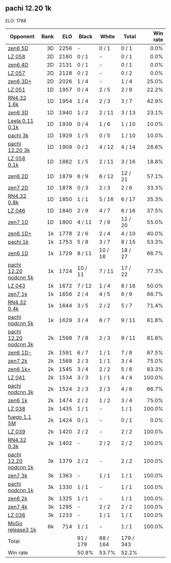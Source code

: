 ## pachi 12.20 1k ##

ELO: 1788

Opponent | Rank | ELO | Black | White | Total | Win rate
---------|-----:|----:|-------|-------|-------|-------:
[zen6 5D](zen6%205D.md) | 3D | 2256 | - | 0 / 1 | 0 / 1 | 0.0%
[LZ 058](LZ%20058.md) | 2D | 2180 | 0 / 1 | - | 0 / 1 | 0.0%
[zen6 4D](zen6%204D.md) | 2D | 2131 | 0 / 1 | - | 0 / 1 | 0.0%
[LZ 057](LZ%20057.md) | 2D | 2128 | 0 / 2 | - | 0 / 2 | 0.0%
[zen6 3D+](zen6%203D+.md) | 2D | 2026 | 1 / 4 | - | 1 / 4 | 25.0%
[LZ 051](LZ%20051.md) | 1D | 1957 | 0 / 4 | 2 / 5 | 2 / 9 | 22.2%
[RN4.32 1.6k](RN4.32%201.6k.md) | 1D | 1954 | 1 / 4 | 2 / 3 | 3 / 7 | 42.9%
[zen6 3D](zen6%203D.md) | 1D | 1940 | 1 / 2 | 2 / 11 | 3 / 13 | 23.1%
[Leela 0.11 0.1k](Leela%200.11%200.1k.md) | 1D | 1939 | 0 / 4 | 1 / 6 | 1 / 10 | 10.0%
[pachi 3k](pachi%203k.md) | 1D | 1929 | 1 / 5 | 0 / 5 | 1 / 10 | 10.0%
[pachi 12.20 3k](pachi%2012.20%203k.md) | 1D | 1909 | 0 / 2 | 4 / 12 | 4 / 14 | 28.6%
[LZ 058 0.1k](LZ%20058%200.1k.md) | 1D | 1882 | 1 / 5 | 2 / 11 | 3 / 16 | 18.8%
[zen6 2D](zen6%202D.md) | 1D | 1879 | 6 / 9 | 6 / 12 | 12 / 21 | 57.1%
[zen7 2D](zen7%202D.md) | 1D | 1878 | 0 / 3 | 2 / 3 | 2 / 6 | 33.3%
[RN4.32 0.8k](RN4.32%200.8k.md) | 1D | 1850 | 1 / 1 | 5 / 16 | 6 / 17 | 35.3%
[LZ 046](LZ%20046.md) | 1D | 1840 | 2 / 9 | 4 / 7 | 6 / 16 | 37.5%
[zen7 1D](zen7%201D.md) | 1D | 1800 | 4 / 11 | 7 / 9 | 11 / 20 | 55.0%
[zen6 1D+](zen6%201D+.md) | 1k | 1778 | 2 / 6 | 2 / 4 | 4 / 10 | 40.0%
[pachi 1k](pachi%201k.md) | 1k | 1753 | 5 / 8 | 3 / 7 | 8 / 15 | 53.3%
[zen6 1D](zen6%201D.md) | 1k | 1729 | 8 / 11 | 10 / 16 | 18 / 27 | 66.7%
[pachi 12.20 nodcnn 5k](pachi%2012.20%20nodcnn%205k.md) | 1k | 1724 | 10 / 11 | 7 / 11 | 17 / 22 | 77.3%
[LZ 043](LZ%20043.md) | 1k | 1672 | 7 / 12 | 1 / 4 | 8 / 16 | 50.0%
[zen7 1k](zen7%201k.md) | 1k | 1656 | 2 / 4 | 4 / 5 | 6 / 9 | 66.7%
[RN4.32 0.4k](RN4.32%200.4k.md) | 1k | 1644 | 3 / 5 | 2 / 2 | 5 / 7 | 71.4%
[pachi nodcnn 5k](pachi%20nodcnn%205k.md) | 1k | 1629 | 3 / 4 | 6 / 7 | 9 / 11 | 81.8%
[pachi 12.20 nodcnn 3k](pachi%2012.20%20nodcnn%203k.md) | 2k | 1598 | 7 / 8 | 2 / 3 | 9 / 11 | 81.8%
[zen6 1D-](zen6%201D-.md) | 2k | 1591 | 6 / 7 | 1 / 1 | 7 / 8 | 87.5%
[zen7 2k](zen7%202k.md) | 2k | 1568 | 2 / 3 | 1 / 1 | 3 / 4 | 75.0%
[zen6 1k+](zen6%201k+.md) | 2k | 1545 | 3 / 4 | 2 / 2 | 5 / 6 | 83.3%
[LZ 041](LZ%20041.md) | 2k | 1534 | 3 / 3 | 1 / 1 | 4 / 4 | 100.0%
[pachi nodcnn 3k](pachi%20nodcnn%203k.md) | 2k | 1524 | 2 / 3 | 2 / 3 | 4 / 6 | 66.7%
[zen6 1k](zen6%201k.md) | 2k | 1474 | 2 / 2 | 1 / 2 | 3 / 4 | 75.0%
[LZ 038](LZ%20038.md) | 2k | 1435 | 1 / 1 | - | 1 / 1 | 100.0%
[fuego 1.1 5M](fuego%201.1%205M.md) | 2k | 1424 | 0 / 1 | - | 0 / 1 | 0.0%
[LZ 039](LZ%20039.md) | 2k | 1420 | 2 / 2 | - | 2 / 2 | 100.0%
[RN4.32 0.3k](RN4.32%200.3k.md) | 2k | 1402 | - | 2 / 2 | 2 / 2 | 100.0%
[pachi 12.20 nodcnn 1k](pachi%2012.20%20nodcnn%201k.md) | 3k | 1379 | 2 / 2 | - | 2 / 2 | 100.0%
[zen7 3k](zen7%203k.md) | 3k | 1363 | - | 1 / 1 | 1 / 1 | 100.0%
[pachi nodcnn 1k](pachi%20nodcnn%201k.md) | 3k | 1330 | 1 / 1 | - | 1 / 1 | 100.0%
[zen6 2k](zen6%202k.md) | 3k | 1325 | 1 / 1 | - | 1 / 1 | 100.0%
[zen7 4k](zen7%204k.md) | 3k | 1295 | - | 2 / 2 | 2 / 2 | 100.0%
[LZ 036](LZ%20036.md) | 3k | 1233 | - | 1 / 1 | 1 / 1 | 100.0%
[MoGo release3 1k](MoGo%20release3%201k.md) | 6k | 714 | 1 / 1 | - | 1 / 1 | 100.0%
Total | | | 91 / 179 | 88 / 164 | 179 / 343 | 
Win rate| | | 50.8% | 53.7% | 52.2% | 

